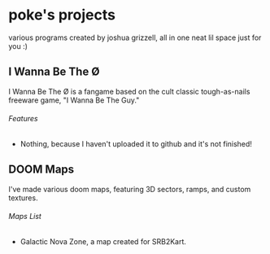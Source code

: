 # poke's projects
various programs created by joshua grizzell, all in one neat lil space just for you :)

## I Wanna Be The Ø
I Wanna Be The Ø is a fangame based on the cult classic tough-as-nails freeware game, "I Wanna Be The Guy."
###### Features
- Nothing, because I haven't uploaded it to github and it's not finished!

## DOOM Maps
I've made various doom maps, featuring 3D sectors, ramps, and custom textures.
###### Maps List
- Galactic Nova Zone, a map created for SRB2Kart.
